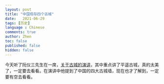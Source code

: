 ```yaml
---
layout: post
title: "中国现存四个古城"
date:   2021-06-29
tags: [历史]
language : Chinese
comments: true
author: Zhen
toc: false
published: false
hidden: false
---
```

今天听了阮仪三先生在一席，[关于古城的演讲](https://youtu.be/c5jFu3cOBrg)，其中重点讲了平遥古城，真的太美了，一定要去看看。在演讲中他提到了中国的四大古城墙，现在也才了解到，一定要有空去看看。

<!--stackedit_data:
eyJoaXN0b3J5IjpbMTI0NzIyMDYyNiwyNjI0MzE4ODZdfQ==
-->